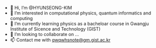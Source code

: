 - 👋 Hi, I’m @HYUNSEONG-KIM
- 👀 I’m interested in computational physics, quantum informatics and computing
- 🌱 I’m currently learning physics as a bacheloar course in Gwangju Institute of Sicence and Technology (GIST)
- 💞️ I’m looking to collaborate on ...
- 📫 Contact me with qwqwhsnote@gm.gist.ac.kr

<!---
HYUNSEONG-KIM/HYUNSEONG-KIM is a ✨ special ✨ repository because its `README.md` (this file) appears on your GitHub profile.
You can click the Preview link to take a look at your changes.
--->
